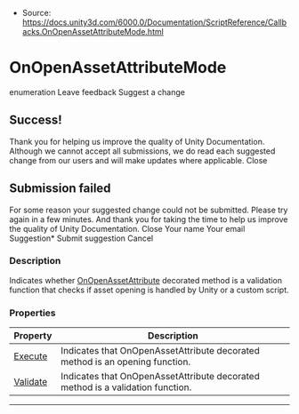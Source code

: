 * Source: https://docs.unity3d.com/6000.0/Documentation/ScriptReference/Callbacks.OnOpenAssetAttributeMode.html

# OnOpenAssetAttributeMode
enumeration
Leave feedback
Suggest a change
## Success!
Thank you for helping us improve the quality of Unity Documentation. Although we cannot accept all submissions, we do read each suggested change from our users and will make updates where applicable.
Close
## Submission failed
For some reason your suggested change could not be submitted. Please <a>try again</a> in a few minutes. And thank you for taking the time to help us improve the quality of Unity Documentation.
Close
Your name Your email Suggestion* Submit suggestion
Cancel
### Description
Indicates whether [OnOpenAssetAttribute](https://docs.unity3d.com/6000.0/Documentation/ScriptReference/Callbacks.OnOpenAssetAttribute.html) decorated method is a validation function that checks if asset opening is handled by Unity or a custom script.
### Properties
Property | Description  
---|---  
[Execute](https://docs.unity3d.com/6000.0/Documentation/ScriptReference/Callbacks.OnOpenAssetAttributeMode.Execute.html) | Indicates that OnOpenAssetAttribute decorated method is an opening function.  
[Validate](https://docs.unity3d.com/6000.0/Documentation/ScriptReference/Callbacks.OnOpenAssetAttributeMode.Validate.html) | Indicates that OnOpenAssetAttribute decorated method is a validation function.  
* * *
